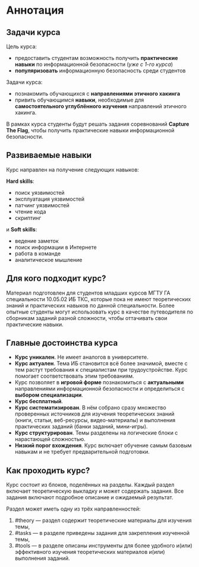 # Аннотация

## Задачи курса

Цель курса:

- предоставить студентам возможность получить **практические навыки** по информационной безопасности (_уже с 1-го курса_)
- **популяризовать** информационную безопасность среди студентов

Задачи курса:

- познакомить обучающихся с **направлениями этичного хакинга**
- привить обучающимся **навыки**, необходимые для **самостоятельного углублённого изучения** направлений этичного хакинга.

В рамках курса студенты будут решать задания соревнований **Capture The Flag**, чтобы получить практические навыки информационной безопасности.

## Развиваемые навыки

Курс направлен на получение следующих навыков:

**Hard skills**:

- поиск уязвимостей
- эксплуатация уязвимостей
- патчинг уязвимостей
- чтение кода
- скриптинг

и **Soft skills**:

- ведение заметок
- поиск информации в Интернете
- работа в команде
- аналитическое мышление

## Для кого подходит курс?

Материал подготовлен для студентов младших курсов МГТУ ГА специальности 10.05.02 ИБ ТКС, которые пока не имеют теоретических знаний и практических навыков по данной специальности. Более опытные студенты могут использовать курс в качестве путеводителя по сборникам заданий разной сложности, чтобы оттачивать свои практические навыки.

## Главные достоинства курса

- **Курс уникален**. Не имеет аналогов в университете.
- **Курс актуален**. Тема ИБ становится всё более значимой, вместе с тем растут требования к специалистам при трудоустройстве. Курс помогает соответствовать этим требованиям.
- Курс позволяет в **игровой форме** познакомиться с **актуальными** направлениями информационной безопасности и определиться с **выбором специализации**.
- **Курс бесплатный**.
- **Курс систематизирован**. В нём собрано сразу множество проверенных источников для изучения теоретических знаний (книги, статьи, веб-ресурсы, видео-материалы) и выполнения практических заданий (банки заданий, мини-игры).
- **Курс структурирован**. Темы разделены на логические блоки с нарастающей сложностью.
- **Низкий порог вхождения**. Курс включает обучение самым базовым навыкам и не требует предварительной подготовки.

## Как проходить курс?

Курс состоит из блоков, поделённых на разделы. Каждый раздел включает теоретическую выкладку и может содержать задания. Все задания включают подробное описание и ожидаемый результат.

Раздел может иметь одну из трёх направленностей:

1. \#theory — раздел содержит теоретические материалы для изучения темы,
2. \#tasks — в разделе приведены задания для закрепления изученной темы,
3. \#tools — в разделе описаны инструменты для более удобного и(или) эффективного изучения теоретических материалов и(или) выполнения заданий.